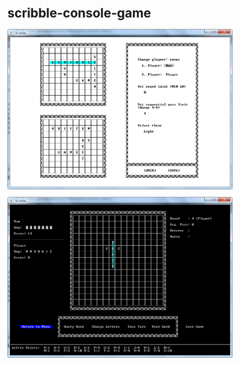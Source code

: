 # scribble-console-game
![Image](https://github.com/gndzram/scribble-console-game/blob/master/unnamed0.png?raw=true)

![Image](https://github.com/gndzram/scribble-console-game/blob/master/unnamed1.png?raw=true)
